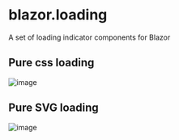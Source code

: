 # blazor.loading
A set of loading indicator components for Blazor

## Pure css loading

![image](https://user-images.githubusercontent.com/6169846/180429761-04397ed5-fb5d-4319-9001-10d6eb025744.png)

## Pure SVG loading

![image](https://user-images.githubusercontent.com/6169846/180429866-1342c014-556d-449a-a93a-ba13963c5b68.png)
